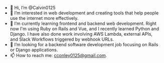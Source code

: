 - 👋 Hi, I’m @Calvin0125
- 👀 I’m interested in web development and creating tools that help people use the internet more effectively. 
- 🌱 I’m currently learning frontend and backend web development. Right now I'm using Ruby on Rails and Vue, 
     and I recently learned Python and Django. I have also done work involving AWS Lambda, external APIs, and Slack Workflows triggered by webhook URLs.
- 💞️ I’m looking for a backend software development job focusing on Rails or Django applications.
- 📫 How to reach me: cconley0125@gmail.com.

<!---
Calvin0125/Calvin0125 is a ✨ special ✨ repository because its `README.md` (this file) appears on your GitHub profile.
You can click the Preview link to take a look at your changes.
--->
